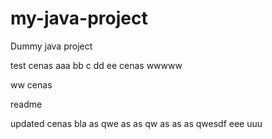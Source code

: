 # my-java-project
Dummy java project

test cenas aaa bb c dd ee cenas wwwww

ww cenas

readme

updated cenas bla as qwe as as qw as as as qwesdf eee uuu

